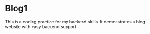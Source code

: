 # Blog1
This is a coding practice for my backend skills. It demonstrates a blog website with easy backend support.
